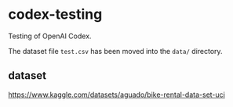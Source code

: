 # codex-testing
Testing of OpenAI Codex.

The dataset file `test.csv` has been moved into the `data/` directory.


## dataset
https://www.kaggle.com/datasets/aguado/bike-rental-data-set-uci
